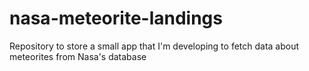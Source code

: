 # nasa-meteorite-landings
Repository to store a small app that I'm developing to fetch data about meteorites from Nasa's database
